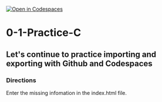 [![Open in Codespaces](https://classroom.github.com/assets/launch-codespace-2972f46106e565e64193e422d61a12cf1da4916b45550586e14ef0a7c637dd04.svg)](https://classroom.github.com/open-in-codespaces?assignment_repo_id=20427281)
# 0-1-Practice-C

## Let's continue to practice importing and exporting with Github and Codespaces

### Directions
Enter the missing infomation in the index.html file.  
